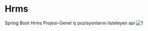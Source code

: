 # Hrms
Spring Boot Hrms Projesi-Genel iş pozisyonlarını listeleyen api 
![1](https://user-images.githubusercontent.com/68777717/120122926-a87d7380-c1b4-11eb-9dba-4df1e5288e47.png)
